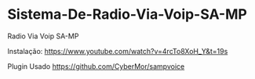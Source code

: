 # Sistema-De-Radio-Via-Voip-SA-MP
 Radio Via Voip SA-MP

Instalação: https://www.youtube.com/watch?v=4rcTo8XoH_Y&t=19s

Plugin Usado https://github.com/CyberMor/sampvoice

